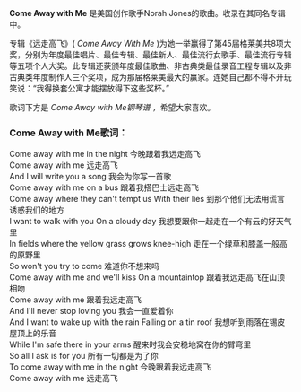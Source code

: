 

**Come Away with Me** 是美国创作歌手Norah Jones的歌曲。收录在其同名专辑中。

  
专辑《远走高飞》( _Come Away With Me_
)为她一举赢得了第45届格莱美共8项大奖，分别为年度最佳唱片、最佳专辑、最佳新人、最佳流行女歌手、最佳流行专辑等五项个人大奖。此专辑还获颁年度最佳歌曲、非古典类最佳录音工程专辑以及非古典类年度制作人三个奖项，成为那届格莱美最大的赢家。连她自己都不得不开玩笑说：“我得换套公寓才能摆放得下这些奖杯。”

  
歌词下方是 _Come Away with Me钢琴谱_ ，希望大家喜欢。

### Come Away with Me歌词：

Come away with me in the night 今晚跟着我远走高飞  
Come away with me 远走高飞  
And I will write you a song 我会为你写一首歌  
Come away with me on a bus 跟着我搭巴士远走高飞  
Come away where they can't tempt us With their lies 到那个他们无法用谎言诱惑我们的地方  
I want to walk with you On a cloudy day 我想要跟你一起走在一个有云的好天气里  
In fields where the yellow grass grows knee-high 走在一个绿草和膝盖一般高的原野里  
So won't you try to come 难道你不想来吗  
Come away with me and we'll kiss On a mountaintop 跟着我远走高飞在山顶相吻  
Come away with me 跟着我远走高飞  
And I'll never stop loving you 我会一直爱着你  
And I want to wake up with the rain Falling on a tin roof 我想听到雨落在锡皮屋顶上的乐音  
While I'm safe there in your arms 醒来时我会安稳地窝在你的臂弯里  
So all I ask is for you 所有一切都是为了你  
To come away with me in the night 今晚跟着我远走高飞  
Come away with me 远走高飞

